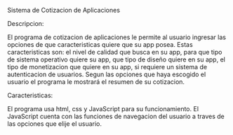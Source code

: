 Sistema de Cotizacion de Aplicaciones



Descripcion:

El programa de cotizacion de aplicaciones le permite  al usuario ingresar las opciones de que caracteristicas quiere que su app posea. Estas caracteristicas son: el nivel de calidad que busca en su app, para que tipo de sistema operativo quiere su app, que tipo de diseño quiere en su app, el tipo de monetizacion que quiere en su app, si requiere un sistema de autenticacion de usuarios. Segun las opciones que haya escogido el usuario el programa le mostrará el resumen de su cotizacion. 

Caracteristicas:

El programa usa html, css y JavaScript para su funcionamiento. El JavaScript cuenta con las funciones de navegacion del usuario a traves de las opciones que elije el usuario. 